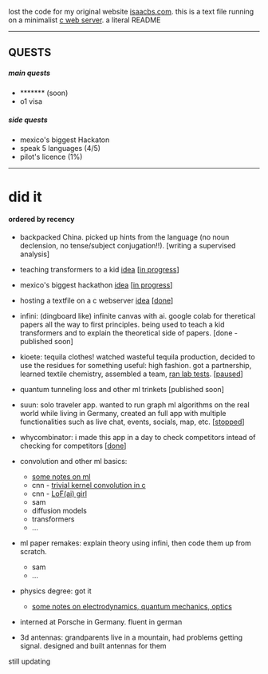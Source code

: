 lost the code for my original website [isaacbs.com](https://isaacbs.com). this is a text file running on a minimalist [c web server](https://github.com/iDash3/tinywebserver.git). a literal README

- - - - - - - -

## QUESTS

##### main quests
- ******* (soon)
- o1 visa

##### side quests
- mexico's biggest Hackaton
- speak 5 languages (4/5)
- pilot's licence (1%)

- - - - - - - - 

# did it

#### ordered by recency 

- backpacked China. picked up hints from the language (no noun declension, no tense/subject conjugation!!). [writing a supervised analysis]
  
- teaching transformers to a kid [idea](https://x.com/isaacbautistas/status/1793435710399160465) [[in progress](https://x.com/isaacbautistas/status/1794730213798268970)]
  
- mexico's biggest hackathon [idea](https://x.com/isaacbautistas/status/1789916104178946466) [[in progress](https://x.com/isaacbautistas/status/1791195744432796007)]

- hosting a textfile on a c webserver [idea](https://x.com/isaacbautistas/status/1793762282339729601) [[done](https://txt.isaacbs.com/)]

- infini: (dingboard like) infinite canvas with ai. google colab for theretical papers all the way to first principles. being used to teach a kid transformers and to explain the theoretical side of papers. [done - published soon]

- kioete: tequila clothes! watched wasteful tequila production, decided to use the residues for something useful: high fashion. got a partnership, learned textile chemistry, assembled a team, [ran lab tests](https://x.com/isaacbautistas/status/1729293604957429955).  [[paused](https://www.instagram.com/kioete_/)] 

- quantum tunneling loss and other ml trinkets [published soon]

- suun: solo traveler app. wanted to run graph ml algorithms on the real world while living in Germany, created an full app with multiple functionalities such as live chat, events, socials, map, etc. [[stopped](https://play.google.com/store/apps/details?id=sunn.app)]

- whycombinator: i made this app in a day to check competitors intead of checking for competitors [[done](https://whycombinator.app)]

- convolution and other ml basics:
  - [some notes on ml](https://github.com/iDash3/textbook_notes/tree/main)
  - cnn - [trivial kernel convolution in c](https://github.com/iDash3/Simple-Convolution-Kernel-Example)
  - cnn - [LoF(ai) girl](https://github.com/iDash3/LoFi-Girl-AI)
  - sam
  - diffusion models
  - transformers
  - ...

- ml paper remakes: explain theory using infini, then code them up from scratch.
  - sam
  - ...

- physics degree: got it
  - [some notes on electrodynamics, quantum mechanics, optics](https://github.com/iDash3/textbook_notes/tree/main)

- interned at Porsche in Germany. fluent in german

- 3d antennas: grandparents live in a mountain, had problems getting signal. designed and built antennas for them
  
still updating
